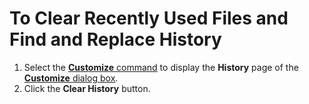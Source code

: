 # To Clear Recently Used Files and Find and Replace History

1. Select the [**Customize** command](../../cmd/tools/common_settings) to display the **History** page of the [**Customize** dialog box](../../dlg/customize/index).
2. Click the **Clear History** button.
